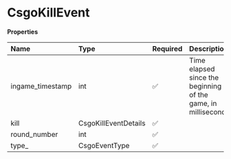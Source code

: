 # CsgoKillEvent

**Properties**

| Name             | Type                 | Required | Description                                                   |
| :--------------- | :------------------- | :------- | :------------------------------------------------------------ |
| ingame_timestamp | int                  | ✅       | Time elapsed since the beginning of the game, in milliseconds |
| kill             | CsgoKillEventDetails | ✅       |                                                               |
| round_number     | int                  | ✅       |                                                               |
| type\_           | CsgoEventType        | ✅       |                                                               |
